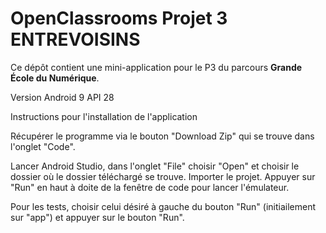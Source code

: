# OpenClassrooms Projet 3 ENTREVOISINS

Ce dépôt contient une mini-application pour le P3 du parcours **Grande École du Numérique**.

Version
    Android 9
    API 28

Instructions pour l'installation de l'application

  Récupérer le programme via le bouton "Download Zip" qui se trouve dans l'onglet "Code".

  Lancer Android Studio, dans l'onglet "File" choisir "Open" et choisir le dossier où le dossier téléchargé se trouve.
  Importer le projet.
  Appuyer sur "Run" en haut à doite de la fenêtre de code pour lancer l'émulateur.
	

  Pour les tests, choisir celui désiré à gauche du bouton "Run" (initiailement sur "app") et appuyer sur le bouton "Run".


